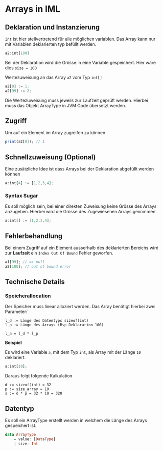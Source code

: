 # Arrays in IML

## Deklaration und Instanzierung

`int` ist hier stellvertretend für alle möglichen variablen.
Das Array kann nur mit Variablen deklarierten typ befüllt werden.

```typescript
a2:int[100] 
```

Bei der Deklaration wird die Grösse in eine Variable gespeichert.
Hier wäre dies `size = 100`


Wertezuweisung an das Array `a2` vom Typ `int[]`

```typescript 
a2[0] := 1;
a2[99] := 2;
```

Die Wertezuweisung muss jeweils zur Laufzeit geprüft werden. Hierbei muss das Objekt ArrayType in JVM Code übersetzt werden.

## Zugriff

Um auf ein Element im Array zugreifen zu können

```typescript 
print(a2[0]); // 1
```

## Schnellzuweisung (Optional)

Eine zusätzliche Idee ist dass Arrays bei der Deklaration abgefüllt werden können

```typescript 
a:int[4] := [1,2,3,4];
```

### Syntax Sugar
Es soll möglich sein, bei einer direkten Zuweisung keine Grösse des Arrays anzugeben. Hierbei wird die Grösse des Zugewiesenen Arrays genommen.

```typescript
a:int[] := [1,2,3,4];
```

## Fehlerbehandlung

Bei einem Zugriff auf ein Element ausserhalb des deklarierten Bereichs wird zur **Laufzeit** ein `Index Out Of Bound` Fehler geworfen.

```typescript 
a1[99]; // => null
a2[100]; // out of bound error
```

## Technische Details
### Speicherallocation

Der Speicher muss linear alloziert werden.
Das Array benötigt hierbei zwei Parameter:`


    l_d := Länge des Datentyps sizeof(int)
    l_p := Länge des Arrays (Bsp Deklaration 100) 
    
    l_a = l_d * l_p 


**Beispiel**

Es wird eine Variable `a`, mit dem Typ `int`, als Array mit der Länge `10` deklariert.

```typescript
a:int[10];
```
Daraus folgt folgende Kalkulation

    d := sizeof(int) = 32
    p := size_array = 10
    s := d * p = 32 * 10 = 320


## Datentyp

Es soll ein ArrayType erstellt werden in welchem die Länge des Arrays gespeichert ist.

```haskell
data ArrayType 
    = value: [DataType]
    | size: Int
```
